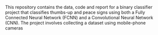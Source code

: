 This repository contains the data, code and report for a binary classifier project that classifies thumbs-up and peace signs using both a Fully Connected Neural Network (FCNN) and a Convolutional Neural Network (CNN). The project involves collecting a dataset using mobile-phone cameras
